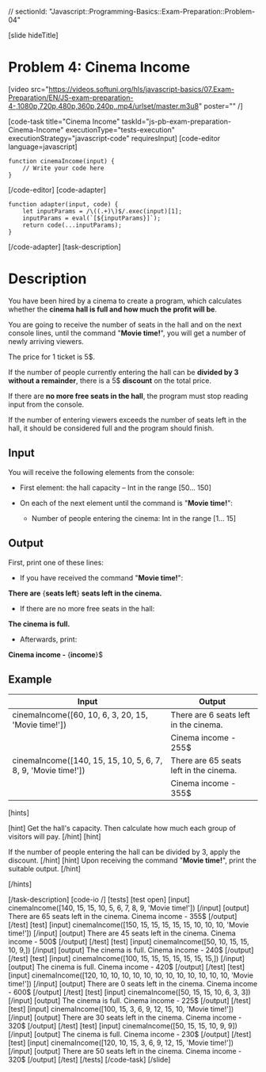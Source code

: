 // sectionId: "Javascript::Programming-Basics::Exam-Preparation::Problem-04"

[slide hideTitle]
# Problem 4: Cinema Income

[video src="https://videos.softuni.org/hls/javascript-basics/07.Exam-Preparation/EN/JS-exam-preparation-4-,1080p,720p,480p,360p,240p,.mp4/urlset/master.m3u8" poster="" /]

[code-task title="Cinema Income" taskId="js-pb-exam-preparation-Cinema-Income" executionType="tests-execution" executionStrategy="javascript-code" requiresInput]
[code-editor language=javascript]
```
function cinemaIncome(input) {
	// Write your code here
}
```
[/code-editor]
[code-adapter]
```
function adapter(input, code) {
    let inputParams = /\((.+)\)$/.exec(input)[1];
    inputParams = eval(`[${inputParams}]`);
    return code(...inputParams);
}
```
[/code-adapter]
[task-description]
# Description

You have been hired by a cinema to create a program, which calculates whether the **cinema hall is full and how much the profit will be**.

You are going to receive the number of seats in the hall and on the next console lines, until the command "**Movie time!**", you will get a number of newly arriving viewers.

The price for 1 ticket is 5\$.

If the number of people currently entering the hall can be **divided by 3 without a remainder**, there is a 5$ **discount** on the total price.

If there are **no more free seats in the hall**, the program must stop reading input from the console.

If the number of entering viewers exceeds the number of seats left in the hall, it should be considered full and the program should finish.

## Input
You will receive the following elements from the console:

- First element: the hall capacity – Int in the range  \[50... 150\]

- On each of the next element until the command is "**Movie time!**":
	- Number of people entering the cinema: Int in the range  \[1… 15\]

## Output
First, print one of these lines:

- If you have received the command "**Movie time!**": 

**There are** \{**seats left**\} **seats left in the cinema.**

- If there are no more free seats in the hall: 

**The cinema is full.**

- Afterwards, print: 

**Cinema income -** \{**income**\}$

## Example
| **Input** | **Output** |
| --- | --- |
|cinemaIncome([60, 10, 6, 3, 20, 15, 'Movie time!'])| There are 6 seats left in the cinema.|
||Cinema income - 255$|
|cinemaIncome([140, 15, 15, 10, 5, 6, 7, 8, 9, 'Movie time!']) | There are 65 seats left in the cinema. |
|| Cinema income - 355$|


[hints]

[hint]
Get the hall's capacity. Then calculate how much each group of visitors will pay.
[/hint]
[hint]

If the number of people entering the hall can be divided by 3, apply the discount.
[/hint]
[hint]
Upon receiving the command "**Movie time!**", print the suitable output.
[/hint]

[/hints]

[/task-description]
[code-io /]
[tests]
[test open]
[input]
cinemaIncome([140, 15, 15, 10, 5, 6, 7, 8, 9, 'Movie time!'])
[/input]
[output]
There are 65 seats left in the cinema.
Cinema income - 355$
[/output]
[/test]
[test]
[input]
cinemaIncome([150, 15, 15, 15, 15, 15, 10, 10, 10, 'Movie time!'])
[/input]
[output]
There are 45 seats left in the cinema.
Cinema income - 500$
[/output]
[/test]
[test]
[input]
cinemaIncome([50, 10, 15, 15, 10, 9,])
[/input]
[output]
The cinema is full.
Cinema income - 240$
[/output]
[/test]
[test]
[input]
cinemaIncome([100, 15, 15, 15, 15, 15, 15, 15,])
[/input]
[output]
The cinema is full.
Cinema income - 420$
[/output]
[/test]
[test]
[input]
cinemaIncome([120, 10, 10, 10, 10, 10, 10, 10, 10, 10, 10, 10, 10, 'Movie time!'])
[/input]
[output]
There are 0 seats left in the cinema.
Cinema income - 600$
[/output]
[/test]
[test]
[input]
cinemaIncome([50, 15, 15, 10, 6, 3, 3])
[/input]
[output]
The cinema is full.
Cinema income - 225$
[/output]
[/test]
[test]
[input]
cinemaIncome([100, 15, 3, 6, 9, 12, 15, 10, 'Movie time!'])
[/input]
[output]
There are 30 seats left in the cinema.
Cinema income - 320$
[/output]
[/test]
[test]
[input]
cinemaIncome([50, 15, 15, 10, 9, 9])
[/input]
[output]
The cinema is full.
Cinema income - 230$
[/output]
[/test]
[test]
[input]
cinemaIncome([120, 10, 15, 3, 6, 9, 12, 15, 'Movie time!'])
[/input]
[output]
There are 50 seats left in the cinema.
Cinema income - 320$
[/output]
[/test]
[/tests]
[/code-task]
[/slide]
